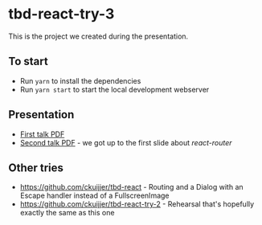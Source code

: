 # tbd-react-try-3

This is the project we created during the presentation.

## To start

* Run `yarn` to install the dependencies
* Run `yarn start` to start the local development webserver

## Presentation

* [First talk PDF](tbd-react.pdf)
* [Second talk PDF](tbd-react-102.pdf) - we got up to the first slide about _react-router_


## Other tries 

* https://github.com/ckuijjer/tbd-react - Routing and a Dialog with an Escape handler instead of a FullscreenImage
* https://github.com/ckuijjer/tbd-react-try-2 - Rehearsal that's hopefully exactly the same as this one
